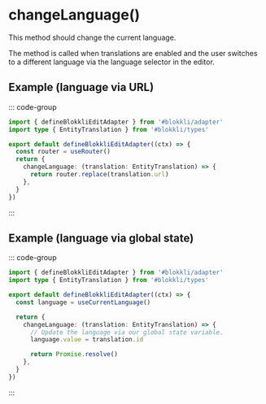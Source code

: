 # changeLanguage()

This method should change the current language.

The method is called when translations are enabled and the user switches to a
different language via the language selector in the editor.

## Example (language via URL)

::: code-group

```typescript [~/app/blokkli.editAdapter.ts]
import { defineBlokkliEditAdapter } from '#blokkli/adapter'
import type { EntityTranslation } from '#blokkli/types'

export default defineBlokkliEditAdapter((ctx) => {
  const router = useRouter()
  return {
    changeLanguage: (translation: EntityTranslation) => {
      return router.replace(translation.url)
    },
  }
})
```

:::

## Example (language via global state)

::: code-group

```typescript [~/app/blokkli.editAdapter.ts]
import { defineBlokkliEditAdapter } from '#blokkli/adapter'
import type { EntityTranslation } from '#blokkli/types'

export default defineBlokkliEditAdapter((ctx) => {
  const language = useCurrentLanguage()

  return {
    changeLanguage: (translation: EntityTranslation) => {
      // Update the language via our global state variable.
      language.value = translation.id

      return Promise.resolve()
    },
  }
})
```

:::
